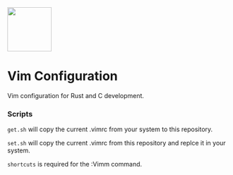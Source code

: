<img src="https://upload.wikimedia.org/wikipedia/commons/thumb/9/9f/Vimlogo.svg/1022px-Vimlogo.svg.png" height="100px">

# Vim Configuration

Vim configuration for Rust and C development.

### Scripts

`get.sh` will copy the current .vimrc from your system to this repository.

`set.sh` will copy the current .vimrc from this repository and replce it in your system.

`shortcuts` is required for the :Vimm command.

